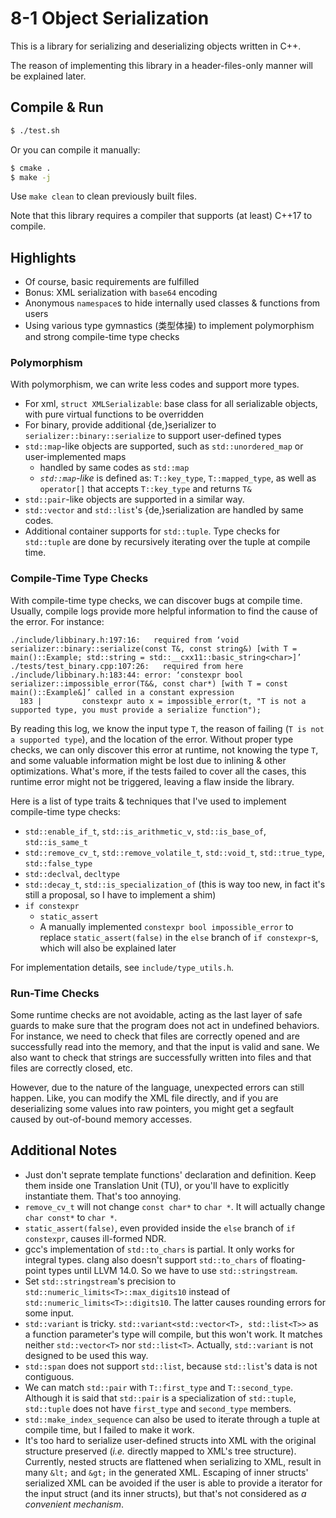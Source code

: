 # 8-1 Object Serialization

This is a library for serializing and deserializing objects written in C++.

The reason of implementing this library in a header-files-only manner will be explained later.


## Compile & Run

```bash
$ ./test.sh
```

Or you can compile it manually:

```bash
$ cmake .
$ make -j
```

Use `make clean` to clean previously built files.

Note that this library requires a compiler that supports (at least) C++17 to compile.


## Highlights

- Of course, basic requirements are fulfilled
- Bonus: XML serialization with `base64` encoding
- Anonymous `namespace`s to hide internally used classes & functions from users
- Using various type gymnastics (类型体操) to implement polymorphism and strong compile-time type checks


### Polymorphism

With polymorphism, we can write less codes and support more types.

- For xml, `struct XMLSerializable`: base class for all serializable objects, with pure virtual functions to be overridden
- For binary, provide additional {de,}serializer to `serializer::binary::serialize` to support user-defined types
- `std::map`-like objects are supported, such as `std::unordered_map` or user-implemented maps
  - handled by same codes as `std::map`
  - _`std::map`-like_ is defined as: `T::key_type`, `T::mapped_type`, as well as `operator[]` that accepts `T::key_type` and returns `T&`
- `std::pair`-like objects are supported in a similar way.
- `std::vector` and `std::list`'s {de,}serialization are handled by same codes.
- Additional container supports for `std::tuple`. Type checks for `std::tuple` are done by recursively iterating over the tuple at compile time.


### Compile-Time Type Checks

With compile-time type checks, we can discover bugs at compile time. Usually, compile logs provide more helpful information to find the cause of the error. For instance:

```
./include/libbinary.h:197:16:   required from ‘void serializer::binary::serialize(const T&, const string&) [with T = main()::Example; std::string = std::__cxx11::basic_string<char>]’
./tests/test_binary.cpp:107:26:   required from here
./include/libbinary.h:183:44: error: ‘constexpr bool serializer::impossible_error(T&&, const char*) [with T = const main()::Example&]’ called in a constant expression
  183 |         constexpr auto x = impossible_error(t, "T is not a supported type, you must provide a serialize function");
```

By reading this log, we know the input type `T`, the reason of failing (`T is not a supported type`), and the location of the error. Without proper type checks, we can only discover this error at runtime, not knowing the type `T`, and some valuable information might be lost due to inlining & other optimizations. What's more, if the tests failed to cover all the cases, this runtime error might not be triggered, leaving a flaw inside the library.

Here is a list of type traits & techniques that I've used to implement compile-time type checks:

- `std::enable_if_t`, `std::is_arithmetic_v`, `std::is_base_of`, `std::is_same_t`
- `std::remove_cv_t`, `std::remove_volatile_t`, `std::void_t`, `std::true_type`, `std::false_type`
- `std::declval`, `decltype`
- `std::decay_t`, `std::is_specialization_of` (this is way too new, in fact it's still a proposal, so I have to implement a shim)
- `if constexpr`
  - `static_assert`
  - A manually implemented `constexpr bool impossible_error` to replace `static_assert(false)` in the `else` branch of `if constexpr`-s, which will also be explained later

For implementation details, see `include/type_utils.h`.


### Run-Time Checks

Some runtime checks are not avoidable, acting as the last layer of safe guards to make sure that the program does not act in undefined behaviors. For instance, we need to check that files are correctly opened and are successfully read into the memory, and that the input is valid and sane. We also want to check that strings are successfully written into files and that files are correctly closed, etc.

However, due to the nature of the language, unexpected errors can still happen. Like, you can modify the XML file directly, and if you are deserializing some values into raw pointers, you might get a segfault caused by out-of-bound memory accesses.


## Additional Notes

- Just don't seprate template functions' declaration and definition. Keep them inside one Translation Unit (TU), or you'll have to explicitly instantiate them. That's too annoying.
- `remove_cv_t` will not change `const char*` to `char *`. It will actually change `char const*` to `char *`.
- `static_assert(false)`, even provided inside the `else` branch of `if constexpr`, causes ill-formed NDR.
- gcc's implementation of `std::to_chars` is partial. It only works for integral types. clang also doesn't support `std::to_chars` of floating-point types until LLVM 14.0. So we have to use `std::stringstream`.
- Set `std::stringstream`'s precision to `std::numeric_limits<T>::max_digits10` instead of `std::numeric_limits<T>::digits10`. The latter causes rounding errors for some input.
- `std::variant` is tricky. `std::variant<std::vector<T>, std::list<T>>` as a function parameter's type will compile, but this won't work. It matches neither `std::vector<T>` nor `std::list<T>`. Actually, `std::variant` is not designed to be used this way.
- `std::span` does not support `std::list`, because `std::list`'s data is not contiguous.
- We can match `std::pair` with `T::first_type` and `T::second_type`. Although it is said that `std::pair` is a specialization of `std::tuple`, `std::tuple` does not have `first_type` and `second_type` members.
- `std::make_index_sequence` can also be used to iterate through a tuple at compile time, but I failed to make it work.
- It's too hard to serialize user-defined structs into XML with the original structure preserved (_i.e._ directly mapped to XML's tree structure). Currently, nested structs are flattened when serializing to XML, result in many `&lt;` and `&gt;` in the generated XML. Escaping of inner structs' serialized XML can be avoided if the user is able to provide a iterator for the input struct (and its inner structs), but that's not considered as _a convenient mechanism_.
